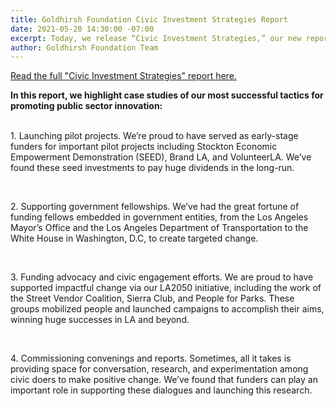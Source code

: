 ```yaml
---
title: Goldhirsh Foundation Civic Investment Strategies Report
date: 2021-05-20 14:30:00 -07:00
excerpt: Today, we release “Civic Investment Strategies,” our new report highlighting the tactics and strategies that have proven most successful for us in supporting civic progress.
author: Goldhirsh Foundation Team
---
```


[Read the full "Civic Investment Strategies" report here.](https://www.dropbox.com/s/7dxxl6jb9x4hney/Goldhirsh%20Foundation%20Civic%20Investment%20Strategies%20Report.pdf?dl=0)

<!-- SHIM: Avoid multiple columns -->
<p style="display: none"></p><p style="display: none"></p><p style="display: none"></p><p style="display: none"></p>

**In this report, we highlight case studies of our most successful tactics for promoting public sector innovation:**<br><br>

<p class="shim-paragraph-after-short-paragraph">
  1. Launching pilot projects. 
  We’re proud to have served as early-stage funders for important pilot projects including Stockton Economic Empowerment Demonstration (SEED), Brand LA, and VolunteerLA. We’ve found these seed investments to pay huge dividends in the long-run.</p><br>


<p class="shim-paragraph-after-short-paragraph">
  2. Supporting government fellowships.
  We’ve had the great fortune of funding fellows embedded in government entities, from the Los Angeles Mayor’s Office and the Los Angeles Department of Transportation to the White House in Washington, D.C, to create targeted change.</p><br>


<p class="shim-paragraph-after-short-paragraph">
  3. Funding advocacy and civic engagement efforts. 
  We are proud to have supported impactful change via our LA2050 initiative, including the work of the Street Vendor Coalition, Sierra Club, and People for Parks. These groups mobilized people and launched campaigns to accomplish their aims, winning huge successes in LA and beyond.</p><br>


<p class="shim-paragraph-after-short-paragraph">
  4. Commissioning convenings and reports. 
  Sometimes, all it takes is providing space for conversation, research, and experimentation among civic doers to make positive change. We’ve found that funders can play an important role in supporting these dialogues and launching this research.</p>  


